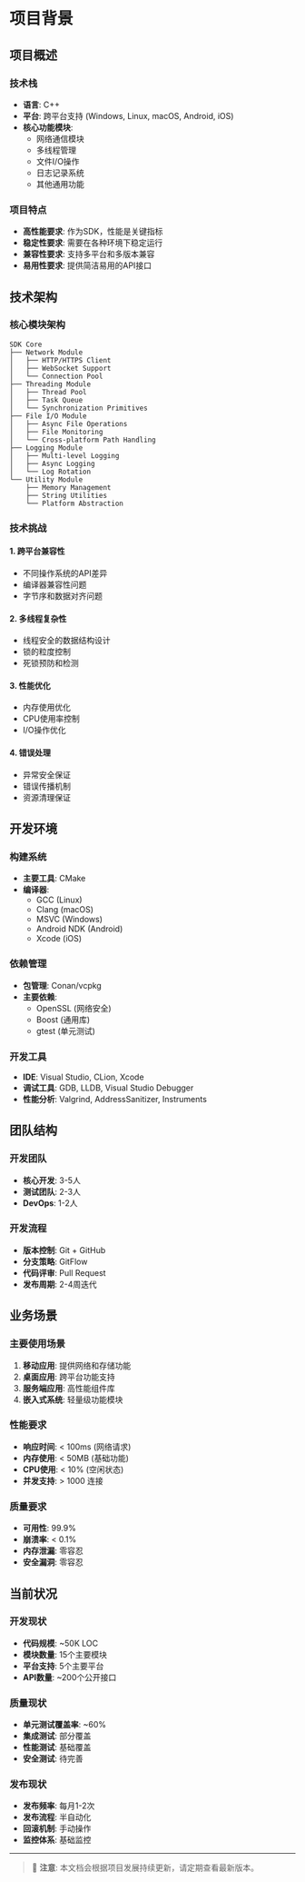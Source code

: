 # 项目背景

## 项目概述

### 技术栈
- **语言**: C++
- **平台**: 跨平台支持 (Windows, Linux, macOS, Android, iOS)
- **核心功能模块**:
  - 网络通信模块
  - 多线程管理
  - 文件I/O操作
  - 日志记录系统
  - 其他通用功能

### 项目特点
- **高性能要求**: 作为SDK，性能是关键指标
- **稳定性要求**: 需要在各种环境下稳定运行
- **兼容性要求**: 支持多平台和多版本兼容
- **易用性要求**: 提供简洁易用的API接口

## 技术架构

### 核心模块架构
```
SDK Core
├── Network Module
│   ├── HTTP/HTTPS Client
│   ├── WebSocket Support
│   └── Connection Pool
├── Threading Module
│   ├── Thread Pool
│   ├── Task Queue
│   └── Synchronization Primitives
├── File I/O Module
│   ├── Async File Operations
│   ├── File Monitoring
│   └── Cross-platform Path Handling
├── Logging Module
│   ├── Multi-level Logging
│   ├── Async Logging
│   └── Log Rotation
└── Utility Module
    ├── Memory Management
    ├── String Utilities
    └── Platform Abstraction
```

### 技术挑战

#### 1. 跨平台兼容性
- 不同操作系统的API差异
- 编译器兼容性问题
- 字节序和数据对齐问题

#### 2. 多线程复杂性
- 线程安全的数据结构设计
- 锁的粒度控制
- 死锁预防和检测

#### 3. 性能优化
- 内存使用优化
- CPU使用率控制
- I/O操作优化

#### 4. 错误处理
- 异常安全保证
- 错误传播机制
- 资源清理保证

## 开发环境

### 构建系统
- **主要工具**: CMake
- **编译器**: 
  - GCC (Linux)
  - Clang (macOS)
  - MSVC (Windows)
  - Android NDK (Android)
  - Xcode (iOS)

### 依赖管理
- **包管理**: Conan/vcpkg
- **主要依赖**:
  - OpenSSL (网络安全)
  - Boost (通用库)
  - gtest (单元测试)

### 开发工具
- **IDE**: Visual Studio, CLion, Xcode
- **调试工具**: GDB, LLDB, Visual Studio Debugger
- **性能分析**: Valgrind, AddressSanitizer, Instruments

## 团队结构

### 开发团队
- **核心开发**: 3-5人
- **测试团队**: 2-3人
- **DevOps**: 1-2人

### 开发流程
- **版本控制**: Git + GitHub
- **分支策略**: GitFlow
- **代码评审**: Pull Request
- **发布周期**: 2-4周迭代

## 业务场景

### 主要使用场景
1. **移动应用**: 提供网络和存储功能
2. **桌面应用**: 跨平台功能支持
3. **服务端应用**: 高性能组件库
4. **嵌入式系统**: 轻量级功能模块

### 性能要求
- **响应时间**: < 100ms (网络请求)
- **内存使用**: < 50MB (基础功能)
- **CPU使用**: < 10% (空闲状态)
- **并发支持**: > 1000 连接

### 质量要求
- **可用性**: 99.9%
- **崩溃率**: < 0.1%
- **内存泄漏**: 零容忍
- **安全漏洞**: 零容忍

## 当前状况

### 开发现状
- **代码规模**: ~50K LOC
- **模块数量**: 15个主要模块
- **平台支持**: 5个主要平台
- **API数量**: ~200个公开接口

### 质量现状
- **单元测试覆盖率**: ~60%
- **集成测试**: 部分覆盖
- **性能测试**: 基础覆盖
- **安全测试**: 待完善

### 发布现状
- **发布频率**: 每月1-2次
- **发布流程**: 半自动化
- **回滚机制**: 手动操作
- **监控体系**: 基础监控

---

> 📝 **注意**: 本文档会根据项目发展持续更新，请定期查看最新版本。
